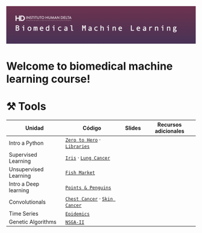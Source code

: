 <img src="https://github.com/milioe/Biomedical-Machine-Learning/blob/main/DATA/images/bioima.png" alt="foto">

# Welcome to biomedical machine learning course!






# ⚒️ Tools

| Unidad | Código | Slides | Recursos adicionales|
|--------|--------|--------|---------------------|
| Intro a Python | [`Zero to Hero`]() · [`Libraries`]() | | |
| Supervised Learning | [`Iris`]() · [`Lung Cancer`](https://colab.research.google.com/drive/1yL3sWFFUvtENgzU9mFiUHFe2oomP3DQz?usp=sharing) | | |
| Unsupervised Learning | [`Fish Market`]() | | |
| Intro a Deep learning | [`Points & Penguins`]() | | |
| Convolutionals | [`Chest Cancer`](https://colab.research.google.com/drive/1QO-r6UlKfUMFHHg0dGakix-s4r7N1bbf?usp=sharing) · [`Skin Cancer`](https://colab.research.google.com/drive/14acCX6HU2Z-g11HsXaay_9lM6yj07-4i?usp=sharing)| | |
| Time Series | [`Epidemics`]()  | | |
| Genetic Algorithms| [`NSGA-II`]() | | |

